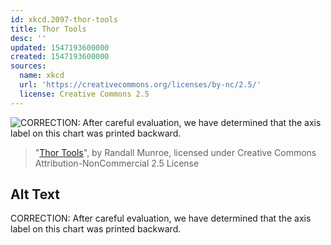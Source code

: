 ```yaml
---
id: xkcd.2097-thor-tools
title: Thor Tools
desc: ''
updated: 1547193600000
created: 1547193600000
sources:
  name: xkcd
  url: 'https://creativecommons.org/licenses/by-nc/2.5/'
  license: Creative Commons 2.5
---
```

![CORRECTION: After careful evaluation, we have determined that the axis label on this chart was printed backward.](https://imgs.xkcd.com/comics/thor_tools.png)
> "[Thor Tools](https://xkcd.com/2097/)", by Randall Munroe, licensed under Creative Commons Attribution-NonCommercial 2.5 License

## Alt Text
CORRECTION: After careful evaluation, we have determined that the axis label on this chart was printed backward.
